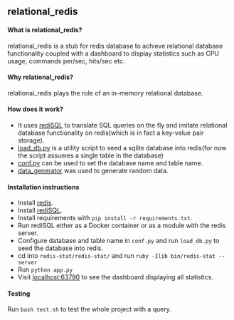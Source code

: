## relational_redis

#### What is relational_redis?

relational_redis is a stub for redis database to achieve relational database functionality coupled with a dashboard to
display statistics such as CPU usage, commands per/sec, hits/sec etc.

#### Why relational_redis?

relational_redis plays the role of an in-memory relational database.

#### How does it work?

 - It uses [rediSQL](https://github.com/RedBeardLab/rediSQL) to translate SQL queries on the fly and imitate relational
  database functionality on redis(which is in fact a key-value pair storage).
 - [load_db.py](https://github.com/darshkpatel/relational_redis/blob/master/load_db.py) is a utility script to seed a
  sqlite database into redis(for now the script assumes a single table in the database)
 - [conf.py](https://github.com/darshkpatel/relational_redis/blob/master/conf.py) can be used to set the database name
  and table name.
 - [data_generator](https://github.com/darshkpatel/relational_redis/blob/master/data_generator.py) was used to generate
  random data.
 
 #### Installation instructions
 
 - Install [redis](https://redis.io/download).
 - Install [rediSQL](https://github.com/RedBeardLab/rediSQL#getting-started).
 - Install requirements with `pip install -r requirements.txt`.
 - Run rediSQL either as a Docker container or as a module with the redis server.
 - Configure database and table name in `conf.py` and run `load_db.py` to seed the database into redis.
 - cd into `redis-stat/redis-stat/` and run `ruby -Ilib bin/redis-stat --server`
 - Run `python app.py`
 - Visit [localhost:63790](http://localhost:63790) to see the dashboard displaying all statistics.
 
 #### Testing
 
 Run `bash test.sh` to test the whole project with a query.
